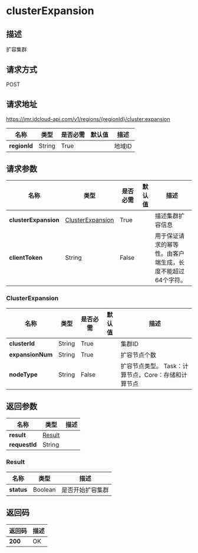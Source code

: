 # clusterExpansion


## 描述
扩容集群

## 请求方式
POST

## 请求地址
https://jmr.jdcloud-api.com/v1/regions/{regionId}/cluster:expansion

|名称|类型|是否必需|默认值|描述|
|---|---|---|---|---|
|**regionId**|String|True| |地域ID|

## 请求参数
|名称|类型|是否必需|默认值|描述|
|---|---|---|---|---|
|**clusterExpansion**|[ClusterExpansion](clusterexpansion#clusterexpansion)|True| |描述集群扩容信息|
|**clientToken**|String|False| |用于保证请求的幂等性。由客户端生成，长度不能超过64个字符。<br>|

### <div id="clusterexpansion">ClusterExpansion</div>
|名称|类型|是否必需|默认值|描述|
|---|---|---|---|---|
|**clusterId**|String|True| |集群ID|
|**expansionNum**|String|True| |扩容节点个数|
|**nodeType**|String|False| |扩容节点类型。 Task：计算节点，Core：存储和计算节点|

## 返回参数
|名称|类型|描述|
|---|---|---|
|**result**|[Result](clusterexpansion#result)| |
|**requestId**|String| |

### <div id="result">Result</div>
|名称|类型|描述|
|---|---|---|
|**status**|Boolean|是否开始扩容集群|

## 返回码
|返回码|描述|
|---|---|
|**200**|OK|
